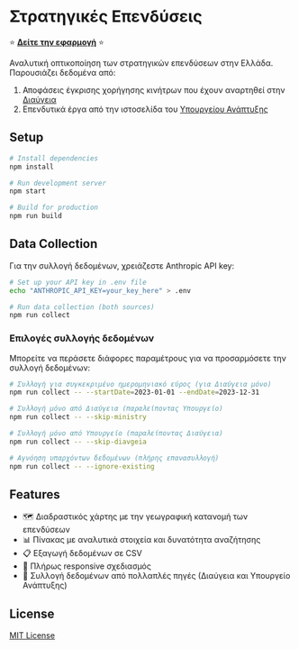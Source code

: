 # Στρατηγικές Επενδύσεις
⭐  **[Δείτε την εφαρμογή](christosporios.github.io/strategic-investments-gr)** ⭐ 

Αναλυτική οπτικοποίηση των στρατηγικών επενδύσεων στην Ελλάδα. Παρουσιάζει δεδομένα από:
1. Αποφάσεις έγκρισης χορήγησης κινήτρων που έχουν αναρτηθεί στην [Διαύγεια](https://diavgeia.gov.gr)
2. Επενδυτικά έργα από την ιστοσελίδα του [Υπουργείου Ανάπτυξης](https://ependyseis.mindev.gov.gr/)

## Setup

```bash
# Install dependencies
npm install

# Run development server
npm start

# Build for production
npm run build
```

## Data Collection

Για την συλλογή δεδομένων, χρειάζεστε Anthropic API key:

```bash
# Set up your API key in .env file
echo "ANTHROPIC_API_KEY=your_key_here" > .env

# Run data collection (both sources)
npm run collect
```

### Επιλογές συλλογής δεδομένων

Μπορείτε να περάσετε διάφορες παραμέτρους για να προσαρμόσετε την συλλογή δεδομένων:

```bash
# Συλλογή για συγκεκριμένο ημερομηνιακό εύρος (για Διαύγεια μόνο)
npm run collect -- --startDate=2023-01-01 --endDate=2023-12-31

# Συλλογή μόνο από Διαύγεια (παραλείποντας Υπουργείο)
npm run collect -- --skip-ministry

# Συλλογή μόνο από Υπουργείο (παραλείποντας Διαύγεια)
npm run collect -- --skip-diavgeia

# Αγνόηση υπαρχόντων δεδομένων (πλήρης επανασυλλογή)
npm run collect -- --ignore-existing
```

## Features

- 🗺️ Διαδραστικός χάρτης με την γεωγραφική κατανομή των επενδύσεων
- 📊 Πίνακας με αναλυτικά στοιχεία και δυνατότητα αναζήτησης
- 📋 Εξαγωγή δεδομένων σε CSV
- 📱 Πλήρως responsive σχεδιασμός
- 🔄 Συλλογή δεδομένων από πολλαπλές πηγές (Διαύγεια και Υπουργείο Ανάπτυξης)

## License

[MIT License](LICENSE)
